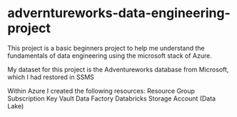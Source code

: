 # adverntureworks-data-engineering-project

This project is a basic beginners project to help me understand the fundamentals of data engineering using the microsoft stack of Azure.

My dataset for this project is the Adventureworks database from Microsoft, which I had restored in SSMS

Within Azure I created the following resources:
  Resource Group
    Subscription
    Key Vault
    Data Factory
    Databricks
    Storage Account (Data Lake)

